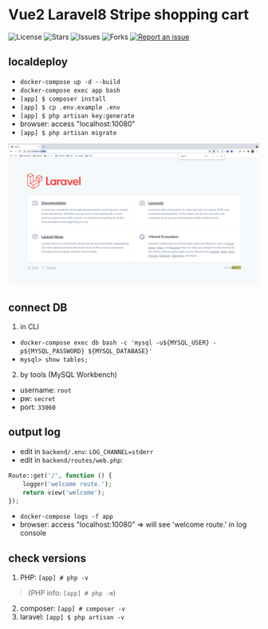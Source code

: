 # Vue2 Laravel8 Stripe shopping cart

![License](https://img.shields.io/github/license/tquangdo/vue2-laravel8-stripe-shopping-cart?color=f05340?color=f05340)
![Stars](https://img.shields.io/github/stars/tquangdo/vue2-laravel8-stripe-shopping-cart?color=f05340)
![Issues](https://img.shields.io/github/issues/tquangdo/vue2-laravel8-stripe-shopping-cart?color=f05340)
![Forks](https://img.shields.io/github/forks/tquangdo/vue2-laravel8-stripe-shopping-cart?color=f05340)
[![Report an issue](https://img.shields.io/badge/Support-Issues-green)](https://github.com/tquangdo/vue2-laravel8-stripe-shopping-cart/issues/new)

## localdeploy

- `docker-compose up -d --build`
- `docker-compose exec app bash`
- `[app] $ composer install`
- `[app] $ cp .env.example .env`
- `[app] $ php artisan key:generate`
- browser: access "localhost:10080"
- `[app] $ php artisan migrate`

![demo](demo.png)

## connect DB

1. in CLI
- `docker-compose exec db bash -c 'mysql -u${MYSQL_USER} -p${MYSQL_PASSWORD} ${MYSQL_DATABASE}'`
- `mysql> show tables;`
2. by tools (MySQL Workbench)
- username: `root`
- pw: `secret`
- port: `33060`

## output log

- edit in `backend/.env`: `LOG_CHANNEL=stderr`
- edit in `backend/routes/web.php`:
```php
Route::get('/', function () {
    logger('welcome route.');
    return view('welcome');
});
```
- `docker-compose logs -f app`
- browser: access "localhost:10080" => will see 'welcome route.' in log console

## check versions

1. PHP: `[app] # php -v`
>(PHP info: `[app] # php -m`)
2. composer: `[app] # composer -v`
3. laravel: `[app] $ php artisan -v`
